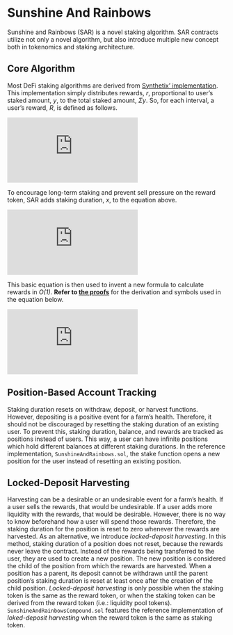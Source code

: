 # Sunshine And Rainbows

Sunshine and Rainbows (SAR) is a novel staking algorithm. SAR contracts utilize
not only a novel algorithm, but also introduce multiple new concept both in
tokenomics and staking architecture.

## Core Algorithm

Most DeFi staking algorithms are derived from [Synthetix’ implementation](https://github.com/Synthetixio/synthetix/blob/v2.54.0/contracts/StakingRewards.sol).
This implementation simply distributes rewards, *r*, proportional to user’s
staked amount, *y*, to the total staked amount, *Σy*. So, for each interval, a
user’s reward, *R*, is defined as follows.

![Simple Staking](https://latex.codecogs.com/svg.latex?R%3D%5Cfrac%7By%7D%7B%5Csum%7By%7D%7Dr )

To encourage long-term staking and prevent sell pressure on the reward token,
SAR adds staking duration, *x*, to the equation above.

![SAR Staking](https://latex.codecogs.com/svg.latex?R%3D%5Cfrac%7Bxy%7D%7B%5Csum%7Bxy%7D%7Dr )

This basic equation is then used to invent a new formula to calculate
rewards in *O(1)*. **Refer to [the proofs](https://gateway.pinata.cloud/ipfs/Qmat8gcrWjbFqDK5Aw3X8c29q1DQpNJR3T6wpbRoY3AfHA)** for the derivation and symbols
used in the equation below.

![SAR Staking Final](https://latex.codecogs.com/svg.latex?P_%7Bn%5Crightarrow%20m%7D%3D%5Cleft%28%5Csum_%7Bi%3Dn%7D%5E%7Bm%7D%7BI_i%7D-%5Cleft%28%5Csum_%7Bi%3Dn%7D%5E%7Bm%7D%7B%5Cfrac%7Br_i%7D%7BS_i%7D%7D%5Cright%29%5Csum_%7Bi%3D1%7D%5E%7Bn-1%7D%7Bt_i%7D%5Cright%29y )

## Position-Based Account Tracking

Staking duration resets on withdraw, deposit, or harvest functions. However,
depositing is a positive event for a farm’s health. Therefore, it should not be
discouraged by resetting the staking duration of an existing user. To prevent
this, staking duration, balance, and rewards are tracked as positions instead
of users. This way, a user can have infinite positions which hold different
balances at different staking durations. In the reference implementation,
`SunshineAndRainbows.sol`, the stake function opens a new position for the user
instead of resetting an existing position.

## Locked-Deposit Harvesting

Harvesting can be a desirable or an undesirable event for a farm’s health.
If a user sells the rewards, that would be undesirable. If a user adds more
liquidity with the rewards, that would be desirable. However, there is no
way to know beforehand how a user will spend those rewards. Therefore, the
staking duration for the position is reset to zero whenever the rewards are
harvested. As an alternative, we introduce *locked-deposit harvesting*. In this
method, staking duration of a position does not reset, because the rewards
never leave the contract. Instead of the rewards being transferred to the user,
they are used to create a new position. The new position is considered the
child of the position from which the rewards are harvested. When a position has
a parent, its deposit cannot be withdrawn until the parent position’s staking
duration is reset at least once after the creation of the child position.
*Locked-deposit harvesting* is only possible when the staking token is the same
as the reward token, or when the staking token can be derived from the reward
token (i.e.: liquidity pool tokens). `SunshineAndRainbowsCompound.sol` features
the reference implementation of *loked-deposit harvesting* when the reward
token is the same as staking token.
